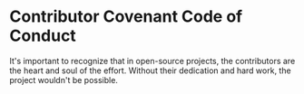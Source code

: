 # Contributor Covenant Code of Conduct
It's important to recognize that in open-source projects, the contributors are the heart and soul of the effort.
Without their dedication and hard work, the project wouldn't be possible.
